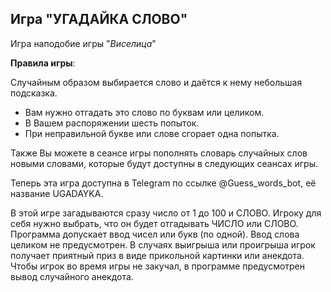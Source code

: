 ## Игра "УГАДАЙКА СЛОВО"
Игра наподобие игры "*Виселица*"

**Правила игры**:

Случайным образом выбирается слово и даётся к нему небольшая подсказка.
- Вам нужно отгадать это слово по буквам или целиком.
- В Вашем распоряжении шесть попыток.
- При неправильной букве или слове сгорает одна попытка.

Также Вы можете в сеансе игры пополнять словарь случайных слов новыми словами, 
которые будут доступны в следующих сеансах игры.

Теперь эта игра доступна в Telegram  по ссылке @Guess_words_bot, 
её название UGADAYKA.

В этой игре загадываются сразу число от 1 до 100 и СЛОВО.
Игроку для себя нужно выбрать, что он будет отгадывать ЧИСЛО или СЛОВО.
Программа допускает ввод чисел или букв (по одной). Ввод слова целиком не предусмотрен.
В случаях выигрыша или проигрыша игрок получает приятный приз в виде прикольной картинки или анекдота.
Чтобы игрок во время игры не закучал, в программе предусмотрен вывод случайного анекдота. 